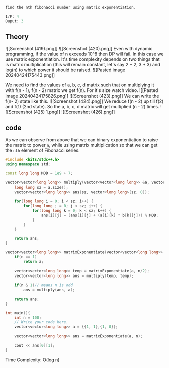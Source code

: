 ```js
find the nth fibonacci number using matrix exponentiation.

I/P: 4
Ouput: 3
```

## Theory
![[Screenshot (419).png]]
![[Screenshot (420).png]]
Even with dynamic programming, if the value of n exceeds 10^8 then DP will fail. In this case we use matrix exponentiation. It's time complexity depends on two things that is matrix multiplication (this will remain constant, let's say 2 * 2, 3 * 3) and log(n) to which power it should be raised.
![[Pasted image 20240424175443.png]]

We need to find the values of a, b, c, d matrix such that on multiplying it with f(n - 1), f(n - 2) matrix we get f(n). For it's size watch video.
![[Pasted image 20240424175826.png]]
![[Screenshot (423).png]]
We can write the f(n- 2) state like this.
![[Screenshot (424).png]]
We reduce f(n - 2) up till f(2) and f(1) (2nd state). So the a, b, c, d matrix will get multiplied (n - 2) times.
![[Screenshot (425) 1.png]]
![[Screenshot (426).png]]

## code
As we can observe from above that we can binary exponentiation to raise the matrix to power `n`, while using matrix multiplication so that we can get the `nth` element of Fibonacci series.
```cpp
#include <bits/stdc++.h> 
using namespace std;

const long long MOD = 1e9 + 7;

vector<vector<long long>> multiply(vector<vector<long long>> &a, vector<vector<long long>> &b) {
    long long sz = a.size();
    vector<vector<long long>> ans(sz, vector<long long>(sz, 0));
    
    for(long long i = 0; i < sz; i++) {
        for(long long j = 0; j < sz; j++) {
            for(long long k = 0; k < sz; k++) {
                ans[i][j] = (ans[i][j] + (a[i][k] * b[k][j])) % MOD;
            }
        }
    }
    
    return ans;
}

vector<vector<long long>> matrixExponentiate(vector<vector<long long>> &a, int n) {
    if(n == 1)
        return a;
        
    vector<vector<long long>> temp = matrixExponentiate(a, n/2);
    vector<vector<long long>> ans = multiply(temp, temp);
    
    if(n & 1)// means n is odd
        ans = multiply(ans, a);
        
    return ans;
}

int main(){
    int n = 100;
    // Write your code here.
    vector<vector<long long>> a = {{1, 1},{1, 0}};
    
    vector<vector<long long>> ans = matrixExponentiate(a, n);
    
    cout << ans[0][1];
}
```
Time Complexity: O(log n)
